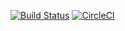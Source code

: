 [![Build Status](https://travis-ci.com/adawagrocka/testy-1.svg?branch=master)](https://travis-ci.com/adawagrocka/testy-1)
[![CircleCI](https://circleci.com/gh/adawagrocka/testy-1.svg?style=svg)](https://circleci.com/gh/adawagrocka/testy-1)

